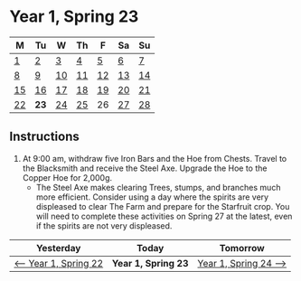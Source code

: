 # Year 1, Spring 23

<style scoped>@import url("styles.css");</style>

| M                          | Tu                        | W                         | Th                        | F                         | Sa                        | Su                        |
| -------------------------- | ------------------------- | ------------------------- | ------------------------- |-------------------------- | ------------------------- | ------------------------- |
| [1](year-1-spring-1.md)    | [2](year-1-spring-2.md)   | [3](year-1-spring-3.md)   | [4](year-1-spring-4.md)   | [5](year-1-spring-5.md)   | [6](year-1-spring-6.md)   | [7](year-1-spring-7.md)   |
| [8](year-1-spring-8.md)    | [9](year-1-spring-9.md)   | [10](year-1-spring-10.md) | [11](year-1-spring-11.md) | [12](year-1-spring-12.md) | [13](year-1-spring-13.md) | [14](year-1-spring-14.md) |
| [15](year-1-spring-15.md)  | [16](year-1-spring-16.md) | [17](year-1-spring-17.md) | [18](year-1-spring-18.md) | [19](year-1-spring-19.md) | [20](year-1-spring-20.md) | [21](year-1-spring-21.md) |
| [22](year-1-spring-22.md)  | **23**                    | [24](year-1-spring-24.md) | [25](year-1-spring-25.md) | <noguide>26</noguide>     | [27](year-1-spring-27.md) | [28](year-1-spring-28.md) |

## Instructions

1. At 9:00 am, withdraw five Iron Bars and the Hoe from Chests. Travel to the Blacksmith and receive the Steel Axe. Upgrade the Hoe to the Copper Hoe for 2,000g.
   - The Steel Axe makes clearing Trees, stumps, and branches much more efficient. Consider using a day where the spirits are very displeased to clear The Farm and prepare for the Starfruit crop. You will need to complete these activities on Spring 27 at the latest, even if the spirits are not very displeased.

| Yesterday                                   | Today                 | Tomorrow                                    |
| ------------------------------------------- | --------------------- | ------------------------------------------- |
| [⟵ Year 1, Spring 22](year-1-spring-22.md) | **Year 1, Spring 23** | [Year 1, Spring 24 ⟶](year-1-spring-24.md) |
